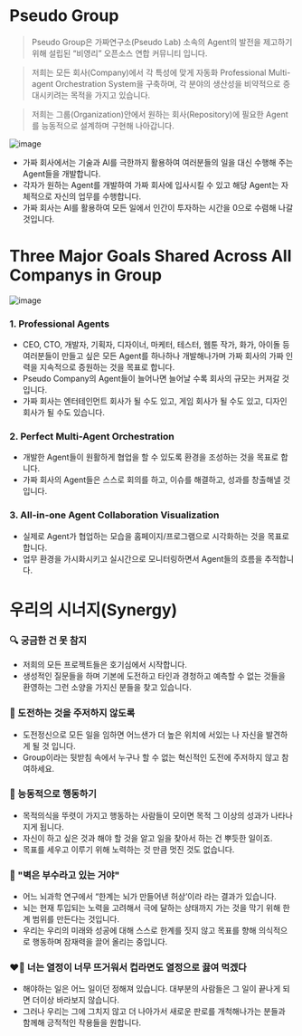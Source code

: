 # Pseudo Group
> Pseudo Group은 가짜연구소(Pseudo Lab) 소속의 Agent의 발전을 제고하기 위해 설립된 “비영리” 오픈소스 연합 커뮤니티 입니다.

> 저희는 모든 회사(Company)에서 각 특성에 맞게 자동화 Professional Multi-agent Orchestration System을 구축하며, 각 분야의 생산성을 비약적으로 증대시키려는 목적을 가지고 있습니다.

> 저희는 그룹(Organization)안에서 원하는 회사(Repository)에 필요한 Agent를 능동적으로 설계하며 구현해 나아갑니다.

![image](https://github.com/user-attachments/assets/f5650161-2d4c-4ca7-833b-5243640c4219)

- 가짜 회사에서는 기술과 AI를 극한까지 활용하여 여러분들의 일을 대신 수행해 주는 Agent들을 개발합니다.
- 각자가 원하는 Agent를 개발하여 가짜 회사에 입사시킬 수 있고 해당 Agent는 자체적으로 자신의 업무를 수행합니다.
- 가짜 회사는 AI를 활용하여 모든 일에서 인간이 투자하는 시간을 0으로 수렴해 나갈 것입니다.

# Three Major Goals Shared Across All Companys in Group

![image](https://github.com/user-attachments/assets/68a45edb-57b9-4ae6-bf78-b2a99df99f87)

### 1. Professional Agents

- CEO, CTO, 개발자, 기획자, 디자이너, 마케터, 테스터, 웹툰 작가, 화가, 아이돌 등 여러분들이 만들고 싶은 모든 Agent를 하나하나 개발해나가며 가짜 회사의 가짜 인력을 지속적으로 증원하는 것을 목표로 합니다.
- Pseudo Company의 Agent들이 늘어나면 늘어날 수록 회사의 규모는 커져갈 것 입니다.
- 가짜 회사는 엔터테인먼트 회사가 될 수도 있고, 게임 회사가 될 수도 있고, 디자인 회사가 될 수도 있습니다.

### 2. Perfect Multi-Agent Orchestration

- 개발한 Agent들이 원활하게 협업을 할 수 있도록 환경을 조성하는 것을 목표로 합니다.
- 가짜 회사의 Agent들은 스스로 회의를 하고, 이슈를 해결하고, 성과를 창출해낼 것 입니다.

### 3. All-in-one Agent Collaboration Visualization

- 실제로 Agent가 협업하는 모습을 홈페이지/프로그램으로 시각화하는 것을 목표로 합니다.
- 업무 환경을 가시화시키고 실시간으로 모니터링하면서 Agent들의 흐름을 추적합니다.

# 우리의 시너지(Synergy)

### 🔍 궁금한 건 못 참지

- 저희의 모든 프로젝트들은 호기심에서 시작합니다.
- 생성적인 질문들을 하며 기본에 도전하고 타인과 경청하고 예측할 수 없는 것들을 환영하는 그런 소양을 가지신 분들을 찾고 있습니다.

### 🧗 도전하는 것을 주저하지 않도록

- 도전정신으로 모든 일을 임하면 어느샌가 더 높은 위치에 서있는 나 자신을 발견하게 될 것 입니다.
- Group이라는 뒷받침 속에서 누구나 할 수 없는 혁신적인 도전에 주저하지 않고 참여하세요.

### 😤 능동적으로 행동하기

- 목적의식을 뚜렷이 가지고 행동하는 사람들이 모이면 목적 그 이상의 성과가 나타나지게 됩니다.
- 자신이 하고 싶은 것과 해야 할 것을 알고 일을 찾아서 하는 건 뿌듯한 일이죠.
- 목표를 세우고 이루기 위해 노력하는 것 만큼 멋진 것도 없습니다.

### 🧱 "벽은 부수라고 있는 거야"

- 어느 뇌과학 연구에서 “한계는 뇌가 만들어낸 허상’이라 라는 결과가 있습니다.
- 뇌는 현재 투입되는 노력을 고려해서 극에 달하는 상태까지 가는 것을 막기 위해 한계 범위를 만든다는 것입니다.
- 우리는 우리의 미래와 성공에 대해 스스로 한계를 짓지 않고 목표를 향해 의식적으로 행동하며 잠재력을 끌어 올리는 중입니다.

### ❤️‍🔥 너는 열정이 너무 뜨거워서 컵라면도 열정으로 끓여 먹겠다

- 해야하는 일은 어느 일이던 정해져 있습니다. 대부분의 사람들은 그 일이 끝나게 되면 더이상 바라보지 않습니다.
- 그러나 우리는 그에 그치지 않고 더 나아가서 새로운 판로를 개척해나가는 분들과 함께해 긍적적인 작용들을 원합니다.
